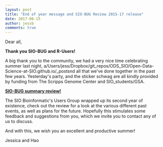 ```yaml
---
layout: post
title: "End of year message and SIO-BUG Review 2015-17 release"
date: 2017-06-15
author: jessb
comments: true
---
```


Dear all,

**Thank you SIO-BUG and R-Users!**

A big thank you to the community, we had a very nice time celebrating summer last night, a/Users/jess/Dropbox/git_repos/ODS_SIO/Open-Data-Science-at-SIO.github.io/_postsnd all that we've done together in the past few years. Yesterday's party, and the sticker schwag are all kindly provided by funding from The Scripps Genome Center and SIO_students/GSA.

[**SIO-BUG summary review!**](BUG-Resources/Administrative/SIO-BUG_Review_2017.pdf)

The SIO Bioinformatic's Users Group wrapped up its second year of existence, check out the review for a look at the various different past events, as well as plans for the future. Hopefully this stimulates some feedback and suggestions from you, which we invite you to contact any of us to discuss.


And with this, we wish you an excellent and productive summer!


Jessica and Hao
